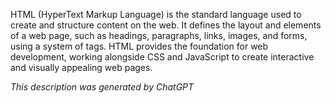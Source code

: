 HTML (HyperText Markup Language) is the standard language used to create and structure content on the web. It defines the layout and elements of a web page, such as headings, paragraphs, links, images, and forms, using a system of tags. HTML provides the foundation for web development, working alongside CSS and JavaScript to create interactive and visually appealing web pages.

*This description was generated by ChatGPT*